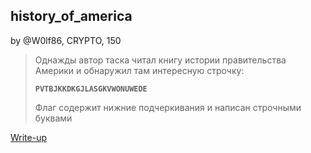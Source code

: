 ## history_of_america
by @W0lf86, CRYPTO, 150

> Однажды автор таска читал книгу истории правительства Америки и обнаружил там интересную строчку:
> 
> **`PVTBJKKDKGJLASGKVWONUWEDE`**
> 
> Флаг содержит нижние подчеркивания и написан строчными буквами

[Write-up](WRITEUP.md)
